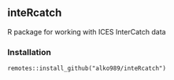 ## inteRcatch

R package for working with ICES InterCatch data

### Installation

`remotes::install_github("alko989/inteRcatch")`
